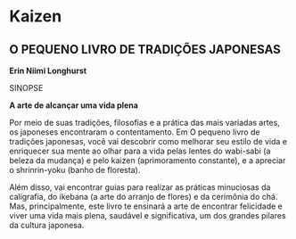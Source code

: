 # Kaizen

## O PEQUENO LIVRO DE TRADIÇÕES JAPONESAS

**Erin Niimi Longhurst**

SINOPSE 

**A arte de alcançar uma vida plena**

Por meio de suas tradições, filosofias e a prática das mais variadas artes, os japoneses encontraram o contentamento. Em O pequeno livro de tradições japonesas, você vai descobrir como melhorar seu estilo de vida e enriquecer sua mente ao olhar para a vida pelas lentes do wabi-sabi (a beleza da mudança) e pelo kaizen (aprimoramento constante), e a apreciar o shrinrin-yoku (banho de floresta). 

Além disso, vai encontrar guias para realizar as práticas minuciosas da caligrafia, do ikebana (a arte do arranjo de flores) e da cerimônia do chá. Mas, principalmente, este livro te ensinará a arte de encontrar felicidade e viver uma vida mais plena, saudável e significativa, um dos grandes pilares da cultura japonesa.
